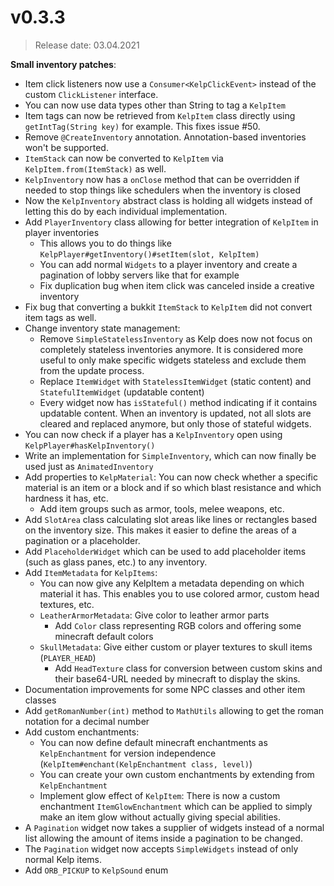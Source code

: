 # v0.3.3
> Release date: 03.04.2021

**Small inventory patches**:
* Item click listeners now use a `Consumer<KelpClickEvent>` instead of the custom `ClickListener` interface.
* You can now use data types other than String to tag a `KelpItem`
* Item tags can now be retrieved from `KelpItem` class directly using `getIntTag(String key)` for example. This fixes issue #50.
* Remove `@CreateInventory` annotation. Annotation-based inventories won't be supported.  
* `ItemStack` can now be converted to `KelpItem` via `KelpItem.from(ItemStack)` as well.
* `KelpInventory` now has a `onClose` method that can be overridden if needed to stop things like schedulers when the inventory is closed 
* Now the `KelpInventory` abstract class is holding all widgets instead of letting this do by each individual implementation.
* Add `PlayerInventory` class allowing for better integration of `KelpItem` in player inventories
  * This allows you to do things like `KelpPlayer#getInventory()#setItem(slot, KelpItem)`
  * You can add normal `Widgets` to a player inventory and create a pagination of lobby servers like that for example
  * Fix duplication bug when item click was canceled inside a creative inventory 
* Fix bug that converting a bukkit `ItemStack` to `KelpItem` did not convert item tags as well.
* Change inventory state management:
  * Remove `SimpleStatelessInventory` as Kelp does now not focus on completely stateless inventories anymore. It is considered more useful to only make specific widgets stateless and exclude them from the update process.
  * Replace `ItemWidget` with `StatelessItemWidget` (static content) and `StatefulItemWidget` (updatable content)
  * Every widget now has `isStateful()` method indicating if it contains updatable content. When an inventory is updated, not all slots are cleared and replaced anymore, but only those of stateful widgets.
* You can now check if a player has a `KelpInventory` open using `KelpPlayer#hasKelpInventory()` 
* Write an implementation for `SimpleInventory`, which can now finally be used just as `AnimatedInventory`
* Add properties to `KelpMaterial`: You can now check whether a specific material is an item or a block and if so which blast resistance and which hardness it has, etc.
  * Add item groups such as armor, tools, melee weapons, etc. 
* Add `SlotArea` class calculating slot areas like lines or rectangles based on the inventory size. This makes it easier to define the areas of a pagination or a placeholder.
* Add `PlaceholderWidget` which can be used to add placeholder items (such as glass panes, etc.) to any inventory.
* Add `ItemMetadata` for `KelpItems`:
  * You can now give any KelpItem a metadata depending on which material it has. This enables you to use colored armor, custom head textures, etc.
  * `LeatherArmorMetadata`: Give color to leather armor parts 
    * Add `Color` class representing RGB colors and offering some minecraft default colors 
  * `SkullMetadata`: Give either custom or player textures to skull items (`PLAYER_HEAD`)
    * Add `HeadTexture` class for conversion between custom skins and their base64-URL needed by minecraft to display the skins.
* Documentation improvements for some NPC classes and other item classes
* Add `getRomanNumber(int)` method to `MathUtils` allowing to get the roman notation for a decimal number
* Add custom enchantments:
  * You can now define default minecraft enchantments as `KelpEnchantment` for version independence (`KelpItem#enchant(KelpEnchantment class, level)`)
  * You can create your own custom enchantments by extending from `KelpEnchantment`
  * Implement glow effect of `KelpItem`: There is now a custom enchantment `ItemGlowEnchantment` which can be applied to simply make an item glow without actually giving special abilities.
* A `Pagination` widget now takes a supplier of widgets instead of a normal list allowing the amount of items inside a pagination to be changed.
* The `Pagination` widget now accepts `SimpleWidgets` instead of only normal Kelp items.
* Add `ORB_PICKUP` to `KelpSound` enum















